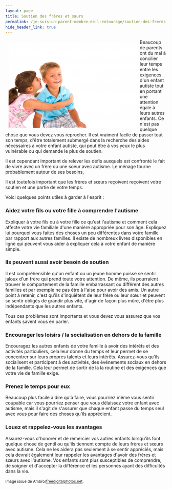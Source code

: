 ```yaml
---
layout: page
title: Soutien des frères et sœurs
permalink: /je-suis-un-parent-membre-de-l-entourage/soutien-des-freres-et-soeurs
hide_header_link: true
---
```


<img src="/assets/pages/parent/soutien-des-freres-et-soeur/ID-10063250.jpg" style="float:left; padding: 10px;" alt="ID-10063250.jpg" />


Beaucoup de parents ont du mal à concilier leur temps entre les exigences
d'un enfant autiste tout en portant une attention égale à leurs autres enfants.
Ce n'est pas quelque chose que vous devez vous reprocher.
Il est vraiment facile de passer tout son temps, d'être totalement submergé
 dans la recherche des
aides nécessaires à votre enfant autiste, qui peut être à vos yeux le plus
vulnérable ou qui demande le plus de soutien.

Il est cependant important de relever les défis auxquels est confronté
le fait de vivre avec un frère ou une soeur avec autisme.
Le ménage tourne probablement autour de ses besoins,

Il est toutefois important que les frères et sœurs reçoivent
reçoivent votre soutien et une partie de votre temps.

Voici quelques points utiles à garder à l'esprit :

### Aidez votre fils ou votre fille à comprendre l'autisme

Expliquer à votre fils ou à votre fille ce qu'est l'autisme et comment
cela affecte votre vie familiale d'une manière appropriée pour son âge.
Expliquez lui pourquoi vous faites des choses un peu différentes
dans votre famille par rapport aux autres familles.
Il existe de nombreux livres disponibles en ligne qui peuvent vous aider à expliquer cela à votre enfant
de manière simple.

### Ils peuvent aussi avoir besoin de soutien

Il est compréhensible qu'un enfant ou un jeune homme puisse se sentir
jaloux d'un frère qui prend toute votre attention.
De même, ils pourraient trouver le comportement de la famille embarrassant ou différent des autres familles et par
exemple ne pas être à l'aise pour avoir des amis.
Un autre point à retenir, c'est qu'ils s'inquiétent de leur frère ou leur sœur
et peuvent se sentir obligés de grandir plus vite, d'agir de façon plus mûre, d'être plus indépendants
que les autres enfants.

Tous ces problèmes sont importants et vous devez vous assurez que vos enfants savent vous en parler.

### Encourager les loisirs / la socialisation en dehors de la famille

Encouragez les autres enfants de votre famille à avoir des intérêts et des activités particuliers,
cela leur donne du temps et leur permet de se concentrer sur leurs propres talents et leurs intérêts.
Assurez-vous qu'ils socialisent et participent à des activités, des événements sociaux en dehors de
la famille. Cela leur permet de sortir de la la routine et des exigences que votre vie de famille exige.

### Prenez le temps pour eux
Beaucoup plus facile à dire qu'à faire, vous pourriez même vous sentir
coupable car vous pourriez penser que vous délaissez votre enfant avec autisme, mais il s'agit de s'assurer que
chaque enfant passe du temps seul avec vous pour faire des choses qu'ils apprécient.

### Louez et rappelez-vous les avantages
Assurez-vous d'honorer et de remercier vos autres enfants lorsqu'ils font quelque chose de
gentil ou qu'ils tiennent compte de leurs frères et sœurs avec autisme.
Cela ne les aidera pas seulement à se sentir appréciés, mais cela devrait également leur rappeler
les avantages d'avoir des frères et sœurs avec l'autisme.
Vos enfants sont plus susceptibles de comprendre, de soigner et d'accepter la
différence et les personnes ayant des difficultés dans la vie.





<small>Image issue de Ambro/<a href="http://www.freedigitalphotos.net">freedigitalphotos.net</a>.</small>


